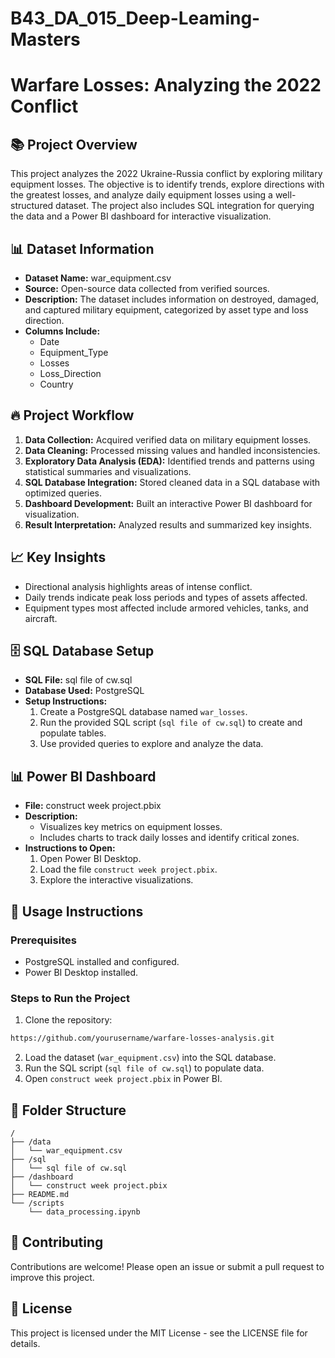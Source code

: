 # B43_DA_015_Deep-Leaming-Masters

# Warfare Losses: Analyzing the 2022 Conflict

## 📚 Project Overview
This project analyzes the 2022 Ukraine-Russia conflict by exploring military equipment losses. The objective is to identify trends, explore directions with the greatest losses, and analyze daily equipment losses using a well-structured dataset. The project also includes SQL integration for querying the data and a Power BI dashboard for interactive visualization.

## 📊 Dataset Information
- **Dataset Name:** war_equipment.csv
- **Source:** Open-source data collected from verified sources.
- **Description:** The dataset includes information on destroyed, damaged, and captured military equipment, categorized by asset type and loss direction.
- **Columns Include:**
  - Date
  - Equipment_Type
  - Losses
  - Loss_Direction
  - Country

## 🔥 Project Workflow
1. **Data Collection:** Acquired verified data on military equipment losses.
2. **Data Cleaning:** Processed missing values and handled inconsistencies.
3. **Exploratory Data Analysis (EDA):** Identified trends and patterns using statistical summaries and visualizations.
4. **SQL Database Integration:** Stored cleaned data in a SQL database with optimized queries.
5. **Dashboard Development:** Built an interactive Power BI dashboard for visualization.
6. **Result Interpretation:** Analyzed results and summarized key insights.

## 📈 Key Insights
- Directional analysis highlights areas of intense conflict.
- Daily trends indicate peak loss periods and types of assets affected.
- Equipment types most affected include armored vehicles, tanks, and aircraft.

## 🗄️ SQL Database Setup
- **SQL File:** sql file of cw.sql
- **Database Used:** PostgreSQL
- **Setup Instructions:**
  1. Create a PostgreSQL database named `war_losses`.
  2. Run the provided SQL script (`sql file of cw.sql`) to create and populate tables.
  3. Use provided queries to explore and analyze the data.

## 📊 Power BI Dashboard
- **File:** construct week project.pbix
- **Description:**
  - Visualizes key metrics on equipment losses.
  - Includes charts to track daily losses and identify critical zones.
- **Instructions to Open:**
  1. Open Power BI Desktop.
  2. Load the file `construct week project.pbix`.
  3. Explore the interactive visualizations.

## 🚀 Usage Instructions
### Prerequisites
- PostgreSQL installed and configured.
- Power BI Desktop installed.

### Steps to Run the Project
1. Clone the repository:
```bash
https://github.com/yourusername/warfare-losses-analysis.git
```
2. Load the dataset (`war_equipment.csv`) into the SQL database.
3. Run the SQL script (`sql file of cw.sql`) to populate data.
4. Open `construct week project.pbix` in Power BI.

## 📂 Folder Structure
```
/
├── /data
│   └── war_equipment.csv
├── /sql
│   └── sql file of cw.sql
├── /dashboard
│   └── construct week project.pbix
├── README.md
└── /scripts
    └── data_processing.ipynb
```

## 🤝 Contributing
Contributions are welcome! Please open an issue or submit a pull request to improve this project.

## 📜 License
This project is licensed under the MIT License - see the LICENSE file for details.



